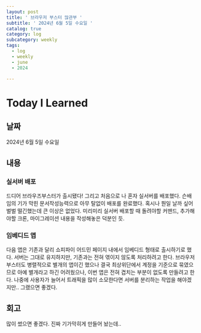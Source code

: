 ```yaml
---
layout: post
title: ' 브라우저 부스터 많관부 '
subtitle: ' 2024년 6월 5일 수요일 '
catalog: true
category: log
subcategory: weekly
tags:
  - log
  - weekly
  - june
  - 2024

---
```


# Today I Learned

## 날짜

2024년 6월 5일 수요일

## 내용

### 실서버 배포

드디어 브라우즈부스터가 출시됐다! 그리고 처음으로 나 혼자 실서버를 배포했다. 슨배임의 기가 막힌 문서작성능력으로 아무 탈없이 배포를 완료했다. 혹시나 뭔일 날까 싶어 벌벌 떨긴했는데 큰 이상은 없었다. 미리미리 실서버 배포할 때 돌려야할 커맨드, 추가해야할 크론, 마이그레이션 내용을 작성해놓은 덕분인 듯.

### 임베디드 앱

 다음 앱은 기존과 달리 쇼피파이 어드민 페이지 내에서 임베디드 형태로 출시하기로 했다. 서버는 그대로 유지하지만, 기존과는 전혀 엮이지 않도록 처리하려고 한다. 브라우저 부스터도 병렬적으로 별개의 앱이긴 했으나 결국 최상위단에서 계정을 기준으로 묶였으므로 아예 별개라고 하긴 어려웠으나, 이번 앱은 전혀 겹치는 부분이 없도록 만들려고 한다. 나중에 사용자가 늘어서 트래픽을 많이 소모한다면 서버를 분리하는 작업을 해야겠지만.. 그랬으면 좋겠다.

## 회고

많이 썼으면 좋겠다. 진짜 기가막히게 만들어 놨는데..